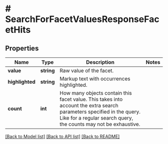 # # SearchForFacetValuesResponseFacetHits

## Properties

Name | Type | Description | Notes
------------ | ------------- | ------------- | -------------
**value** | **string** | Raw value of the facet. |
**highlighted** | **string** | Markup text with occurrences highlighted. |
**count** | **int** | How many objects contain this facet value. This takes into account the extra search parameters specified in the query. Like for a regular search query, the counts may not be exhaustive. |

[[Back to Model list]](../../README.md#models) [[Back to API list]](../../README.md#endpoints) [[Back to README]](../../README.md)
